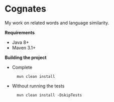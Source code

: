 # Cognates

My work on related words and language similarity. 

**Requirements**

- Java 8+
- Maven 3.1+

**Building the project**

- Complete
 
        mvn clean install

- Without running the tests

        mvn clean install -DskipTests

